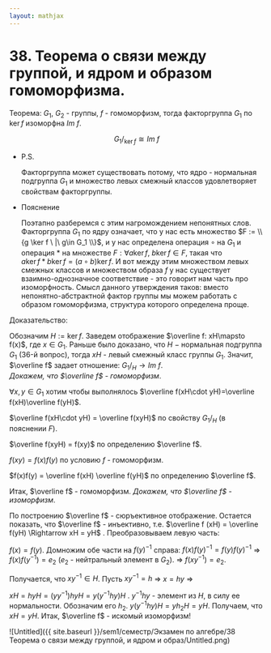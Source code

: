 ```yaml
---  
layout: mathjax  
---  
```

  
# 38. Теорема о связи между группой, и ядром и образом гомоморфизма.  
  
Теорема: $G_1$, $G_2$ - группы, $f$ - гомоморфизм, тогда факторгруппа $G_1$ по $\ker f$ изоморфна $Im \ f$.  
  
$$  
G_1/_{\ker f}\cong Im \ f  
$$  
  
- P.S.  
  
    Факторгруппа может существовать потому, что ядро - нормальная подгруппа $G_1$ и множество левых смежный классов удовлетворяет свойствам факторгруппы.  
  
- Пояснение  
  
    Поэтапно разберемся с этим нагромождением непонятных слов. Факторгруппа $G_1$ по ядру означает, что у нас есть множество $F := \\{g \ker f \ |\  g\in G_1 \\}$, и у нас определена операция $\circ$ на $G_1$ и операция $*$ на множестве $F: \forall a \ker f, \ b \ker f \in F$, такая что  
    $a \ker f * b \ker f = (a \circ b) \ker f$. И вот между этим множеством левых смежных классов и множеством образа $f$ у нас существует взаимно-однозначное соответствие - это говорит нам часть про изоморфность. Смысл данного утверждения таков: вместо непонятно-абстрактной фактор группы мы можем работать с образом гомоморфизма, структура которого определена проще.  
  
  
Доказательство:  
  
Обозначим $H:=\ker f$. Заведем отображение $\overline f: xH\mapsto f(x)$, где $x\in G_1$. Раньше было доказано, что $H$ $-$ нормальная подгруппа $G_1$ (36-й вопрос), тогда $xH$ - левый смежный класс группы $G_1$. Значит, $\overline f$ задает отношение: $G_1/_H \to Im \ f.$  
*Докажем, что $\overline f$ - гомоморфизм*.  
  
$\forall x, y  \in G_1$ хотим чтобы выполнялось $\overline f(xH\cdot yH)=\overline f(xH)\overline f(yH)$.  
  
$\overline f(xH\cdot yH) = \overline f(xyH)$ по свойству $G_1/_{H}$ (в пояснении $F$).  
  
$\overline f(xyH) = f(xy)$ по определению $\overline f$.  
  
$f(xy) = f(x) f(y)$ по условию $f$ - гомоморфизм.  
  
$f(x)f(y) = \overline f(xH) \overline f(yH)$ по определению $\overline f$.  
  
Итак, $\overline f$  - гомоморфизм. *Докажем, что $\overline f$ - изоморфизм*.  
  
По построению $\overline f$ - сюръективное отображение. Остается показать, что $\overline f$ - инъективно, т.е. $\overline f (xH) = \overline f(yH) \Rightarrow xH = yH$ . Преобразовываем левую часть:  
  
$f(x) = f(y)$. Домножим обе части на $f(y)^{-1}$  справа: $f(x)f(y)^{-1} = f(y)f(y)^{-1}$ $\Rightarrow$ $f(x)f(y^{-1}) = e_2$    ($e_2$ - нейтральный элемент в $G_2$).  $\Rightarrow$ $f(xy^{-1}) = e_2$.  
  
Получается, что $xy^{-1} \in H$. Пусть $xy^{-1} = h$ $\Rightarrow$ $x = hy$ $\Rightarrow$  
  
$xH = hyH = (yy^{-1})hyH = y(y^{-1}hy)H$ . $y^{-1}hy$ - элемент из $H$, в силу ее нормальности. Обозначим его $h_2$. $y(y^{-1}hy)H  = yh_2H = yH$. Получаем, что $xH=yH$. Итак, $\overline f$ - искомый изоморфизм!  
  
![Untitled]({{ site.baseurl }}/sem1/семестр/Экзамен по алгебре/38 Теорема о связи между группой, и ядром и образ/Untitled.png)  
